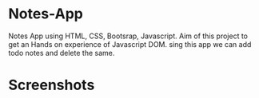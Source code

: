 # Notes-App
Notes App using HTML, CSS, Bootsrap, Javascript. Aim of this project to get an Hands on experience of Javascript DOM. sing this app we can add todo notes and delete the same.
# Screenshots
